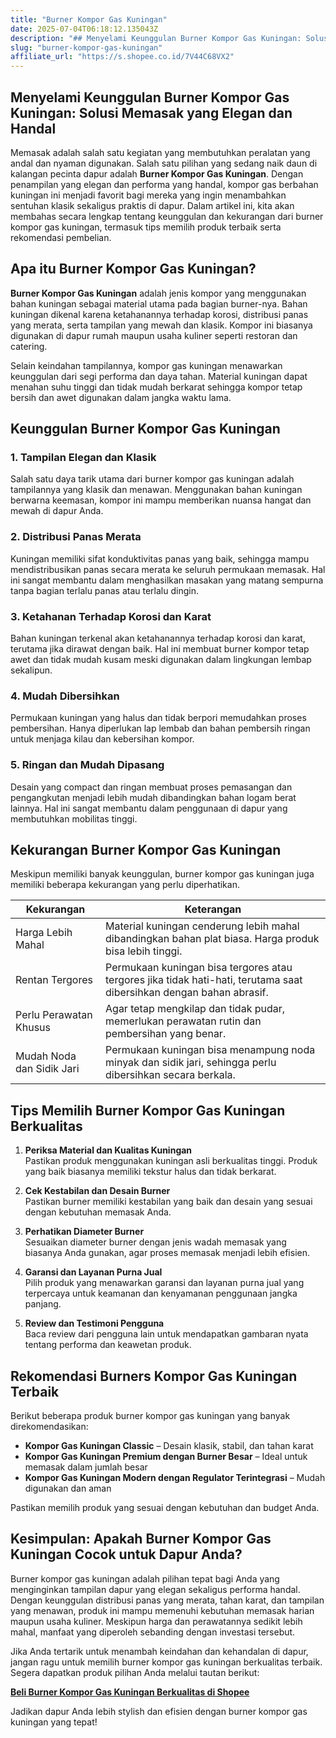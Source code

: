 ```yaml
---
title: "Burner Kompor Gas Kuningan"
date: 2025-07-04T06:18:12.135043Z
description: "## Menyelami Keunggulan Burner Kompor Gas Kuningan: Solusi Memasak yang Elegan dan Handal..."
slug: "burner-kompor-gas-kuningan"
affiliate_url: "https://s.shopee.co.id/7V44C68VX2"
---
```

## Menyelami Keunggulan Burner Kompor Gas Kuningan: Solusi Memasak yang Elegan dan Handal

Memasak adalah salah satu kegiatan yang membutuhkan peralatan yang andal dan nyaman digunakan. Salah satu pilihan yang sedang naik daun di kalangan pecinta dapur adalah **Burner Kompor Gas Kuningan**. Dengan penampilan yang elegan dan performa yang handal, kompor gas berbahan kuningan ini menjadi favorit bagi mereka yang ingin menambahkan sentuhan klasik sekaligus praktis di dapur. Dalam artikel ini, kita akan membahas secara lengkap tentang keunggulan dan kekurangan dari burner kompor gas kuningan, termasuk tips memilih produk terbaik serta rekomendasi pembelian.

## Apa itu Burner Kompor Gas Kuningan?

**Burner Kompor Gas Kuningan** adalah jenis kompor yang menggunakan bahan kuningan sebagai material utama pada bagian burner-nya. Bahan kuningan dikenal karena ketahanannya terhadap korosi, distribusi panas yang merata, serta tampilan yang mewah dan klasik. Kompor ini biasanya digunakan di dapur rumah maupun usaha kuliner seperti restoran dan catering.

Selain keindahan tampilannya, kompor gas kuningan menawarkan keunggulan dari segi performa dan daya tahan. Material kuningan dapat menahan suhu tinggi dan tidak mudah berkarat sehingga kompor tetap bersih dan awet digunakan dalam jangka waktu lama.

## Keunggulan Burner Kompor Gas Kuningan

### 1. Tampilan Elegan dan Klasik

Salah satu daya tarik utama dari burner kompor gas kuningan adalah tampilannya yang klasik dan menawan. Menggunakan bahan kuningan berwarna keemasan, kompor ini mampu memberikan nuansa hangat dan mewah di dapur Anda.

### 2. Distribusi Panas Merata

Kuningan memiliki sifat konduktivitas panas yang baik, sehingga mampu mendistribusikan panas secara merata ke seluruh permukaan memasak. Hal ini sangat membantu dalam menghasilkan masakan yang matang sempurna tanpa bagian terlalu panas atau terlalu dingin.

### 3. Ketahanan Terhadap Korosi dan Karat

Bahan kuningan terkenal akan ketahanannya terhadap korosi dan karat, terutama jika dirawat dengan baik. Hal ini membuat burner kompor tetap awet dan tidak mudah kusam meski digunakan dalam lingkungan lembap sekalipun.

### 4. Mudah Dibersihkan

Permukaan kuningan yang halus dan tidak berpori memudahkan proses pembersihan. Hanya diperlukan lap lembab dan bahan pembersih ringan untuk menjaga kilau dan kebersihan kompor.

### 5. Ringan dan Mudah Dipasang

Desain yang compact dan ringan membuat proses pemasangan dan pengangkutan menjadi lebih mudah dibandingkan bahan logam berat lainnya. Hal ini sangat membantu dalam penggunaan di dapur yang membutuhkan mobilitas tinggi.

## Kekurangan Burner Kompor Gas Kuningan

Meskipun memiliki banyak keunggulan, burner kompor gas kuningan juga memiliki beberapa kekurangan yang perlu diperhatikan.

| **Kekurangan** | **Keterangan** |
|----------------|----------------|
| Harga Lebih Mahal | Material kuningan cenderung lebih mahal dibandingkan bahan plat biasa. Harga produk bisa lebih tinggi. |
| Rentan Tergores | Permukaan kuningan bisa tergores atau tergores jika tidak hati-hati, terutama saat dibersihkan dengan bahan abrasif. |
| Perlu Perawatan Khusus | Agar tetap mengkilap dan tidak pudar, memerlukan perawatan rutin dan pembersihan yang benar. |
| Mudah Noda dan Sidik Jari | Permukaan kuningan bisa menampung noda minyak dan sidik jari, sehingga perlu dibersihkan secara berkala. |

## Tips Memilih Burner Kompor Gas Kuningan Berkualitas

1. **Periksa Material dan Kualitas Kuningan**  
Pastikan produk menggunakan kuningan asli berkualitas tinggi. Produk yang baik biasanya memiliki tekstur halus dan tidak berkarat.

2. **Cek Kestabilan dan Desain Burner**  
Pastikan burner memiliki kestabilan yang baik dan desain yang sesuai dengan kebutuhan memasak Anda.

3. **Perhatikan Diameter Burner**  
Sesuaikan diameter burner dengan jenis wadah memasak yang biasanya Anda gunakan, agar proses memasak menjadi lebih efisien.

4. **Garansi dan Layanan Purna Jual**  
Pilih produk yang menawarkan garansi dan layanan purna jual yang terpercaya untuk keamanan dan kenyamanan penggunaan jangka panjang.

5. **Review dan Testimoni Pengguna**  
Baca review dari pengguna lain untuk mendapatkan gambaran nyata tentang performa dan keawetan produk.

## Rekomendasi Burners Kompor Gas Kuningan Terbaik

Berikut beberapa produk burner kompor gas kuningan yang banyak direkomendasikan:

- **Kompor Gas Kuningan Classic** – Desain klasik, stabil, dan tahan karat
- **Kompor Gas Kuningan Premium dengan Burner Besar** – Ideal untuk memasak dalam jumlah besar
- **Kompor Gas Kuningan Modern dengan Regulator Terintegrasi** – Mudah digunakan dan aman

Pastikan memilih produk yang sesuai dengan kebutuhan dan budget Anda.

## Kesimpulan: Apakah Burner Kompor Gas Kuningan Cocok untuk Dapur Anda?

Burner kompor gas kuningan adalah pilihan tepat bagi Anda yang menginginkan tampilan dapur yang elegan sekaligus performa handal. Dengan keunggulan distribusi panas yang merata, tahan karat, dan tampilan yang menawan, produk ini mampu memenuhi kebutuhan memasak harian maupun usaha kuliner. Meskipun harga dan perawatannya sedikit lebih mahal, manfaat yang diperoleh sebanding dengan investasi tersebut.

Jika Anda tertarik untuk menambah keindahan dan kehandalan di dapur, jangan ragu untuk memilih burner kompor gas kuningan berkualitas terbaik. Segera dapatkan produk pilihan Anda melalui tautan berikut:

[**Beli Burner Kompor Gas Kuningan Berkualitas di Shopee**](https://s.shopee.co.id/7V44C68VX2)

Jadikan dapur Anda lebih stylish dan efisien dengan burner kompor gas kuningan yang tepat!